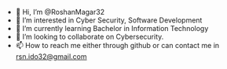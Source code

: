 - 👋 Hi, I’m @RoshanMagar32
- 👀 I’m interested in Cyber Security, Software Development
- 🌱 I’m currently learning Bachelor in Information Technology
- 💞️ I’m looking to collaborate on Cybersecurity.
- 📫 How to reach me either through github or can contact me in rsn.ido32@gmail.com

<!---
RoshanMagar32/RoshanMagar32 is a ✨ special ✨ repository because its `README.md` (this file) appears on your GitHub profile.
You can click the Preview link to take a look at your changes.
--->
